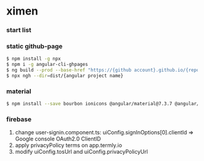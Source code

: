 # ximen

### start list

### static github-page
```bash
$ npm install -g npx
$ npm i -g angular-cli-ghpages
$ ng build --prod --base-href "https://{github account}.github.io/{repo name}/"
$ npx ngh --dir=dist/{angular project name}
```

### material
```bash
$ npm install --save bourbon ionicons @angular/material@7.3.7 @angular/cdk@7.3.7 @angular/animations@7.2.15 hammerjs @angular/material-moment-adapter@7.3.7 firebase @angular/fire firebaseui moment
```

### firebase
1. change user-signin.component.ts: uiConfig.signInOptions[0].clientId => Google console OAuth2.0 ClientID
2. apply privacyPolicy terms on app.termly.io
3. modify uiConfig.tosUrl and uiConfig.privacyPolicyUrl

